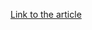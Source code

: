 [Link to the article](https://blog.talosintelligence.com/insights-from-talos-ir-navigating-nis2-technical-implementation/)

